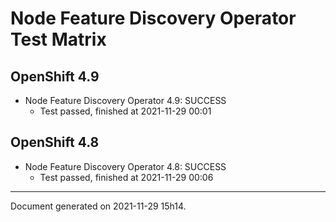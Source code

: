 
Node Feature Discovery Operator Test Matrix
===========================================

OpenShift 4.9
-------------



* Node Feature Discovery Operator 4.9: SUCCESS
  - Test passed, finished at 2021-11-29 00:01

OpenShift 4.8
-------------



* Node Feature Discovery Operator 4.8: SUCCESS
  - Test passed, finished at 2021-11-29 00:06

---
Document generated on 2021-11-29 15h14.
